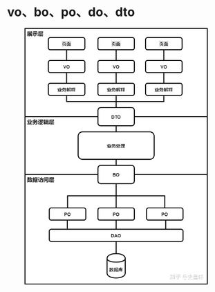 # vo、bo、po、do、dto



<figure><img src="../assets/image.png" alt=""><figcaption></figcaption></figure>
